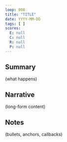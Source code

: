 ```yaml
---
loop: 008
title: "TITLE"
date: YYYY-MM-DD
tags: [ ]
scores:
  E: null
  C: null
  R: null
  P: null
---
```


## Summary
(what happens)

## Narrative
(long-form content)

## Notes
(bullets, anchors, callbacks)
